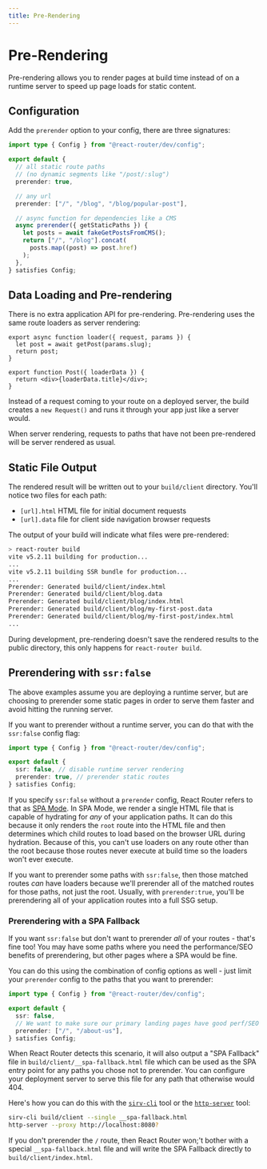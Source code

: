 ```yaml
---
title: Pre-Rendering
---
```


# Pre-Rendering

Pre-rendering allows you to render pages at build time instead of on a runtime server to speed up page loads for static content.

## Configuration

Add the `prerender` option to your config, there are three signatures:

```ts filename=react-router.config.ts
import type { Config } from "@react-router/dev/config";

export default {
  // all static route paths
  // (no dynamic segments like "/post/:slug")
  prerender: true,

  // any url
  prerender: ["/", "/blog", "/blog/popular-post"],

  // async function for dependencies like a CMS
  async prerender({ getStaticPaths }) {
    let posts = await fakeGetPostsFromCMS();
    return ["/", "/blog"].concat(
      posts.map((post) => post.href)
    );
  },
} satisfies Config;
```

## Data Loading and Pre-rendering

There is no extra application API for pre-rendering. Pre-rendering uses the same route loaders as server rendering:

```tsx
export async function loader({ request, params }) {
  let post = await getPost(params.slug);
  return post;
}

export function Post({ loaderData }) {
  return <div>{loaderData.title}</div>;
}
```

Instead of a request coming to your route on a deployed server, the build creates a `new Request()` and runs it through your app just like a server would.

When server rendering, requests to paths that have not been pre-rendered will be server rendered as usual.

## Static File Output

The rendered result will be written out to your `build/client` directory. You'll notice two files for each path:

- `[url].html` HTML file for initial document requests
- `[url].data` file for client side navigation browser requests

The output of your build will indicate what files were pre-rendered:

```sh
> react-router build
vite v5.2.11 building for production...
...
vite v5.2.11 building SSR bundle for production...
...
Prerender: Generated build/client/index.html
Prerender: Generated build/client/blog.data
Prerender: Generated build/client/blog/index.html
Prerender: Generated build/client/blog/my-first-post.data
Prerender: Generated build/client/blog/my-first-post/index.html
...
```

During development, pre-rendering doesn't save the rendered results to the public directory, this only happens for `react-router build`.

## Prerendering with `ssr:false`

The above examples assume you are deploying a runtime server, but are choosing to prerender some static pages in order to serve them faster and avoid hitting the running server.

If you want to prerender without a runtime server, you can do that with the `ssr:false` config flag:

```ts filename=react-router.config.ts
import type { Config } from "@react-router/dev/config";

export default {
  ssr: false, // disable runtime server rendering
  prerender: true, // prerender static routes
} satisfies Config;
```

If you specify `ssr:false` without a `prerender` config, React Router refers to that as [SPA Mode](./spa). In SPA Mode, we render a single HTML file that is capable of hydrating for _any_ of your application paths. It can do this because it only renders the `root` route into the HTML file and then determines which child routes to load based on the browser URL during hydration. Because of this, you can't use loaders on any route other than the root because those routes never execute at build time so the loaders won't ever execute.

If you want to prerender some paths with `ssr:false`, then those matched routes _can_ have loaders because we'll prerender all of the matched routes for those paths, not just the root. Usually, with `prerender:true`, you'll be prerendering all of your application routes into a full SSG setup.

### Prerendering with a SPA Fallback

If you want `ssr:false` but don't want to prerender _all_ of your routes - that's fine too! You may have some paths where you need the performance/SEO benefits of prerendering, but other pages where a SPA would be fine.

You can do this using the combination of config options as well - just limit your `prerender` config to the paths that you want to prerender:

```ts filename=react-router.config.ts
import type { Config } from "@react-router/dev/config";

export default {
  ssr: false,
  // We want to make sure our primary landing pages have good perf/SEO
  prerender: ["/", "/about-us"],
} satisfies Config;
```

When React Router detects this scenario, it will also output a "SPA Fallback" file in `build/client/__spa-fallback.html` file which can be used as the SPA entry point for any paths you chose not to prerender. You can configure your deployment server to serve this file for any path that otherwise would 404.

Here's how you can do this with the [`sirv-cli`](https://www.npmjs.com/package/sirv-cli#user-content-single-page-applications) tool or the [`http-server`](https://www.npmjs.com/package/http-server#catch-all-redirect) tool:

```sh
sirv-cli build/client --single __spa-fallback.html
http-server --proxy http://localhost:8080?
```

If you don't prerender the `/` route, then React Router won;'t bother with a special `__spa-fallback.html` file and will write the SPA Fallback directly to `build/client/index.html`.
